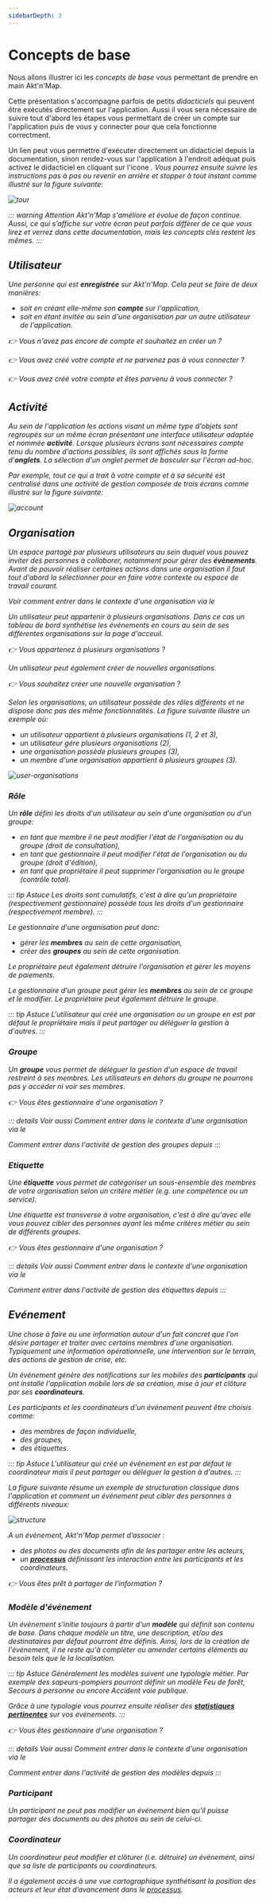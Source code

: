 ```yaml
---
sidebarDepth: 3
---
```


# Concepts de base

Nous allons illustrer ici les *concepts de base* vous permettant de prendre en main Akt'n'Map.

Cette présentation s'accompagne parfois de petits *didacticiels* qui peuvent être exécutés directement sur l'application. Aussi il vous sera nécessaire de suivre tout d'abord les étapes vous permettant de créer un compte sur l'application puis de vous y connecter pour que cela fonctionne correctment.

Un lien peut vous permettre d'exécuter directement un didacticiel depuis la documentation, sinon rendez-vous sur l'application à l'endroit adéquat puis activez le didacticiel en cliquant sur l'icone <a href=""><i class="las la-question-circle"/></a>. Vous pourrez ensuite suivre les instructions pas à pas <a href=""><i class="las la-chevron-right"/></a> ou revenir en arrière <a href=""><i class="las la-chevron-left"/></a> et stopper à tout instant <a href=""><i class="las la-times"/></a> comme illustré sur la figure suivante:

![tour](../../assets/Tour-FR.png)

::: warning Attention
Akt'n'Map s'améliore et évolue de façon continue. Aussi, ce qui s’affiche sur votre écran peut parfois diffèrer de ce que vous lirez et verrez dans cette documentation, mais les concepts clés restent les mêmes.
:::

## <i class="las la-user"></i> Utilisateur

Une *personne* qui est **enregistrée** sur Akt'n'Map. Cela peut se faire de deux manières:
  * soit en créant elle-même son **compte** sur l'application,
  * soit en étant *invitée* au sein d'une organisation par un autre utilisateur de l'application.

:point_right: Vous n'avez pas encore de compte et souhaitez en créer un ? <tour-link text="Voir comment créer son compte" path="register"/>

:point_right: Vous avez créé votre compte et ne parvenez pas à vous connecter ? <tour-link text="Voir comment se connecter" path="login"/>

:point_right: Vous avez créé votre compte et êtes parvenu à vous connecter ? <tour-link text="Parcourir le menu principal" path="home" :params="{ tour: 'home' }"/>

## Activité

Au sein de l'application les actions visant un même type d'objets sont regroupés sur un même écran présentant une interface utilisateur adaptée et nommée **activité**. Lorsque plusieurs écrans sont nécessaires compte tenu du nombre d'actions possibles, ils sont affichés sous la forme d'**onglets**. La sélection d'un onglet permet de basculer sur l'écran ad-hoc.

Par exemple, tout ce qui a trait à votre compte et à sa sécurité est centralisé dans une activité de gestion composée de trois écrans comme illustré sur la figure suivante:

![account](../../assets/Account-FR.png)

## <i class="las la-user-friends"></i> Organisation

Un *espace partagé* par plusieurs utilisateurs au sein duquel vous pouvez inviter des personnes à collaborer, notamment pour gérer des **évènements**. Avant de pouvoir réaliser certaines actions dans une organisation il faut tout d'abord la sélectionner pour en faire votre *contexte* ou espace de travail courant. 

Voir comment entrer dans le contexte d'une organisation via le <tour-link text="menu principal" path="home" :params="{ tour: 'home' }"/>

Un utilisateur peut appartenir à *plusieurs* organisations. Dans ce cas un *tableau de bord* synthétise les événements en cours au sein de ses différentes organisations sur la page d'acceuil.

:point_right: Vous appartenez à *plusieurs* organisations ? <tour-link text="Voir votre tableau de bord" path="home/dashboard"/>

Un utilisateur peut également créer de nouvelles organisations.

:point_right: Vous souhaitez créer une nouvelle organisation ? <tour-link text="Voir comment faire via le menu principal" path="home" :params="{ tour: 'home' }"/>

Selon les organisations, un utilisateur possède des *rôles différents* et ne dispose donc pas des même fonctionnalités. La figure suivante illustre un exemple où:
* un utilisateur appartient à plusieurs organisations (1, 2 et 3),
* un utilisateur gére plusieurs organisations (2),
* une organisation possède plusieurs groupes (3),
* un membre d'une organisation appartient à plusieurs groupes (3).

![user-organisations](../../assets/user-organisations.png)

### <i class="las la-graduation-cap"></i> Rôle

Un **rôle** défini les droits d'un utilisateur au sein d'une organisation ou d'un groupe:
  * en tant que <i class="las la-user"></i> *membre* il ne peut modifier l'état de l'organisation ou du groupe (droit de consultation),
  * en tant que <i class="las la-briefcase"></i> *gestionnaire* il peut modifier l'état de l'organisation ou du groupe (droit d'édition),
  * en tant que <i class="las la-certificate"></i> *propriétaire* il peut supprimer l'organisation ou le groupe (contrôle total).

::: tip Astuce
Les droits sont cumulatifs, c'est à dire qu'un propriétaire (respectivement gestionnaire) possède tous les droits d'un gestionnaire (respectivement membre).
:::

Le gestionnaire d'une organisation peut donc:
  * gérer les **membres** au sein de cette organisation,
  * créer des **groupes** au sein de cette organisation.

Le propriétaire peut également détruire l'organisation et gérer les moyens de paiements.

Le gestionnaire d'un groupe peut gérer les **membres** au sein de ce groupe et le modifier. Le propriétaire peut également détruire le groupe.

::: tip Astuce
L'utilisateur qui créé une organisation ou un groupe en est par défaut le propriétaire mais il peut partager ou déléguer la gestion à d'autres.
:::

### <i class="las la-sitemap"></i> Groupe

Un **groupe** vous permet de *déléguer* la gestion d'un espace de travail restreint à ses membres. Les utilisateurs en dehors du groupe ne pourrons pas y accéder ni voir ses membres.

:point_right: Vous êtes gestionnaire d'une organisation ? <tour-link text="Voir comment gérer vos groupes" path="home" :params="{ organisation: 'manager', route: 'groups-activity' }"/>

::: details Voir aussi
Comment entrer dans le contexte d'une organisation via le <tour-link text="menu principal" path="home" :params="{ tour: 'home' }"/>

Comment entrer dans l'activité de gestion des groupes depuis <tour-link text="le contexte de l'organisation" path="home" :params="{ organisation: 'manager', tour: 'context' }"/>
:::

### <i class="las la-tags"></i> Etiquette

Une **étiquette** vous permet de *catégoriser* un sous-ensemble des membres de votre organisation selon un *critère métier* (e.g. une compétence ou un service).

Une étiquette est *transverse* à votre organisation, c'est à dire qu'avec elle vous pouvez cibler des personnes ayant les même critères métier au sein de différents groupes.

:point_right: Vous êtes gestionnaire d'une organisation ? <tour-link text="Voir comment gérer vos étiquettes" path="home" :params="{ organisation: 'manager', route: 'tags-activity' }"/>

::: details Voir aussi
Comment entrer dans le contexte d'une organisation via le <tour-link text="menu principal" path="home" :params="{ tour: 'home' }"/>

Comment entrer dans l'activité de gestion des étiquettes depuis <tour-link text="le contexte de l'organisation" path="home" :params="{ organisation: 'manager', tour: 'context' }"/>
:::

## <i class="las la-fire"></i> Evénement

Une *chose à faire* ou une *information autour d'un fait concret* que l'on désire partager et traiter avec certains membres d'une organisation. Typiquement une information opérationnelle, une intervention sur le terrain, des actions de gestion de crise, etc.

Un événement génère des *notifications* sur les mobiles des **participants** qui ont installé l'application mobile lors de sa création, mise à jour et clôture par ses **coordinateurs**.

Les participants et les coordinateurs d'un événement peuvent être choisis comme:
  * des membres de façon individuelle,
  * des groupes,
  * des étiquettes.

::: tip Astuce
L'utilisateur qui créé un événement en est par défaut le coordinateur mais il peut partager ou déléguer la gestion à d'autres.
:::

La figure suivante résume un exemple de structuration classique dans l'application et comment un événement peut cibler des personnes à différents niveaux:

![structure](../../assets/structure-FR.png)

A un évènement, Akt'n'Map permet d’associer :
  * des *photos* ou des *documents* afin de les partager entre les acteurs,
  * un **[processus](../gofurther/workflow.md)** définissant les interaction entre les participants et les coordinateurs.

:point_right: Vous êtes prêt à partager de l'information ? <tour-link text="Voir comment gérer vos événements" path="home" :params="{ organisation: 'member' }"/>

### Modèle d'événement

Un événement s'initie toujours à partir d'un **modèle** qui définit son contenu de base. Dans chaque modèle un titre, une description, et/ou des destinataires par défaut pourront être définis. Ainsi, lors de la création de l'événement, il ne reste qu'à compléter ou amender certains éléments au besoin tels que le la localisation.

::: tip Astuce
Généralement les modèles suivent une *typologie* métier. Par exemple des sapeurs-pompiers pourront définir un modèle *Feu de forêt*, *Secours à personne* ou encore *Accident voie publique*.

Grâce à une typologie vous pourrez ensuite réaliser des **[statistiques pertinentes](../gofurther/archiving.md)** sur vos événements.
:::

:point_right: Vous êtes gestionnaire d'une organisation ? <tour-link text="Voir comment gérer vos modèles" path="home" :params="{ organisation: 'manager', route: 'event-templates-activity' }"/>

::: details Voir aussi
Comment entrer dans le contexte d'une organisation via le <tour-link text="menu principal" path="home" :params="{ tour: 'home' }"/>

Comment entrer dans l'activité de gestion des modèles depuis <tour-link text="le contexte de l'organisation" path="home" :params="{ organisation: 'manager', tour: 'context' }"/>
:::

### Participant

Un participant ne peut pas modifier un événement bien qu'il puisse partager des documents ou des photos au sein de celui-ci.

### Coordinateur

Un coordinateur peut modifier et clôturer (i.e. détruire) un événement, ainsi que sa liste de participants ou coordinateurs.

Il a également accès à une *vue cartographique* synthétisant la position des acteurs et leur état d’avancement dans le [processus](../gofurther/workflow.md).
